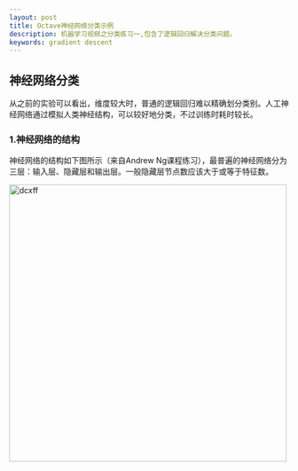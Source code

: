 ```yaml
---
layout: post
title: Octave神经网络分类示例
description: 机器学习视频之分类练习一,包含了逻辑回归解决分类问题。
keywords: gradient descent
---
```


## 神经网络分类

从之前的实验可以看出，维度较大时，普通的逻辑回归难以精确划分类别。人工神经网络通过模拟人类神经结构，可以较好地分类，不过训练时耗时较长。

### 1.神经网络的结构

神经网络的结构如下图所示（来自Andrew Ng课程练习），最普遍的神经网络分为三层：输入层、隐藏层和输出层。一般隐藏层节点数应该大于或等于特征数。

<img src="https://pp1230.github.io/static/images/annmodel.png" width = "500" alt="dcxff" />
